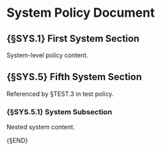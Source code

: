 # System Policy Document

## {§SYS.1} First System Section

System-level policy content.

## {§SYS.5} Fifth System Section

Referenced by §TEST.3 in test policy.

### {§SYS.5.1} System Subsection

Nested system content.

{§END}
